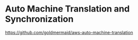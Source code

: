 # Auto Machine Translation and Synchronization

https://github.com/goldmermaid/aws-auto-machine-translation 

